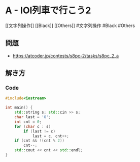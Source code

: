 # A - IOI列車で行こう2
[[文字列操作]] [[Black]] [[Others]]
#文字列操作 #Black #Others 

## 問題
- https://atcoder.jp/contests/s8pc-2/tasks/s8pc_2_a

## 解き方
### Code
```c++
#include<iostream>

int main() {
    std::string s; std::cin >> s;
    char last = 'O';
    int cnt = 0;
    for (char c : s)
        if (last != c)
            last = c, cnt++;
    if (cnt && !(cnt % 2))
        cnt--;
    std::cout << cnt << std::endl;
}
```
